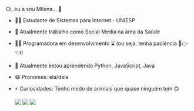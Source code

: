    Oi, eu a sou Milena... 👋

- 👩‍🎓 Estudante de Sistemas para Internet - UNIESP
- 🏢 Atualmente trabalho como Social Media na área da Saúde
- 👩‍💻 Programadora em desenvolvimento ⌛ (ou seja, tenha paciência 🥺👉👈)
- 🌱 Atualmente estou aprendendo Python, JavaScript, Java
- 😄 Pronomes: ela/dela
- ⚡ Curiosidades: Tenho medo de animais que quase ninguém tem 🙃



  <a href="https://instagram.com/milenaribeiros_/" target="_blank"><img src="https://img.shields.io/badge/-Instagram-%23E4405F?style=for-the-badge&logo=instagram&logoColor=white" target="_blank"></a> 
  <a href = "mailto:milenassribeiro@gmail.com "><img src="https://img.shields.io/badge/-Gmail-%23333?style=for-the-badge&logo=gmail&logoColor=white" target="_blank"></a>
  <a href="https://www.linkedin.com/in/milenaribeiros/" target="_blank"><img src="https://img.shields.io/badge/-LinkedIn-%230077B5?style=for-the-badge&logo=linkedin&logoColor=white" target="_blank"></a>
  
